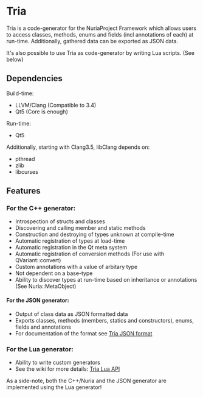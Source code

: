 Tria
====

Tria is a code-generator for the NuriaProject Framework which allows users to
access classes, methods, enums and fields (incl annotations of each) at run-time.
Additionally, gathered data can be exported as JSON data.

It's also possible to use Tria as code-generator by writing Lua scripts.
(See below)

Dependencies
------------

Build-time:
- LLVM/Clang (Compatible to 3.4)
- Qt5 (Core is enough)

Run-time:
- Qt5

Additionally, starting with Clang3.5, libClang depends on:
- pthread
- zlib
- libcurses

Features
--------

### For the C++ generator:
- Introspection of structs and classes
- Discovering and calling member and static methods
- Construction and destroying of types unknown at compile-time
- Automatic registration of types at load-time
- Automatic registration in the Qt meta system
- Automatic registration of conversion methods (For use with QVariant::convert)
- Custom annotations with a value of arbitary type
- Not dependent on a base-type
- Ability to discover types at run-time based on inheritance or annotations (See Nuria::MetaObject)

#### For the JSON generator:
- Output of class data as JSON formatted data
- Exports classes, methods (members, statics and constructors), enums, fields and annotations
- For documentation of the format see [Tria JSON format](https://github.com/NuriaProject/Framework/wiki/Tria-JSON-format)

### For the Lua generator:
- Ability to write custom generators
- See the wiki for more details: [Tria Lua API](https://github.com/NuriaProject/Framework/wiki/Tria-Lua-API)

As a side-note, both the C++/Nuria and the JSON generator are implemented using
the Lua generator!

